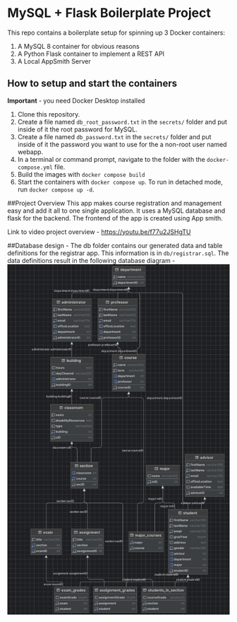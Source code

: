 # MySQL + Flask Boilerplate Project

This repo contains a boilerplate setup for spinning up 3 Docker containers:

1. A MySQL 8 container for obvious reasons
1. A Python Flask container to implement a REST API
1. A Local AppSmith Server

## How to setup and start the containers

**Important** - you need Docker Desktop installed

1. Clone this repository.
1. Create a file named `db_root_password.txt` in the `secrets/` folder and put inside of it the root password for MySQL.
1. Create a file named `db_password.txt` in the `secrets/` folder and put inside of it the password you want to use for the a non-root user named webapp.
1. In a terminal or command prompt, navigate to the folder with the `docker-compose.yml` file.
1. Build the images with `docker compose build`
1. Start the containers with `docker compose up`. To run in detached mode, run `docker compose up -d`.

##Project Overview
This app makes course registration and management easy and add it all to one single application. It uses a MySQL database and flask for the backend. The frontend of the app is created using App smith.

Link to video project overview - https://youtu.be/f77u2JSHgTU

##Database design -
The db folder contains our generated data and table definitions for the registrar app. This information is in `db/registrar.sql`. The data definitions result in the following database diagram -
![](./db.png)

